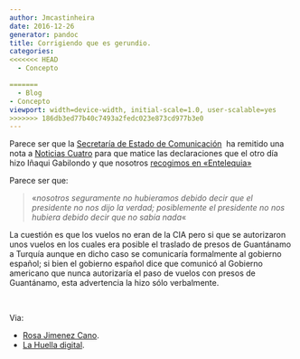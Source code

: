 ```yaml
---
author: Jmcastinheira
date: 2016-12-26
generator: pandoc
title: Corrigiendo que es gerundio.
categories:
<<<<<<< HEAD
  - Concepto

=======
  - Blog
- Concepto
viewport: width=device-width, initial-scale=1.0, user-scalable=yes
>>>>>>> 186db3ed77b40c7493a2fedc023e873cd977b3e0
---
```




Parece ser que la [Secretaría de Estado de
Comunicación](http://www.mpr.es/Ministerio+de+la+Presidencia/SecretariaEstadoComunicacion/funciones.htm) 
ha remitido una nota a [Noticias
Cuatro](http://www.cuatro.com/noticias/) para que matice las
declaraciones que el otro día hizo Iñaqui Gabilondo y que nosotros
[recogimos en
«Entelequia»](http://entelequia.bligoo.com/content/view/382355/Mentiras_sobre_Guantanamo_y_otra_vez_el_silencio.html)

Parece ser que:

> «*nosotros seguramente no hubieramos debido decir que el presidente no
> nos dijo la verdad; posiblemente el presidente no nos hubiera debido
> decir que no sabía nada*«

La cuestión es que los vuelos no eran de la CIA pero si que se
autorizaron unos vuelos en los cuales era posible el traslado de presos
de Guantánamo a Turquía aunque en dicho caso se comunicaría formalmente
al gobierno español; si bien el gobierno español dice que comunicó al
Gobierno americano que nunca autorizaría el paso de vuelos con presos de
Guantánamo, esta advertencia la hizo sólo verbalmente.

 

Via:

  -   [Rosa Jimenez
    Cano](http://www.rosajc.com/2008/12/24/gabilondo-matiza/).
  -   [La Huella
    digital](http://lahuelladigital.blogspot.com/2008/12/gabilondo-zapatero-no-nos-dijo-la.html).
